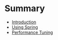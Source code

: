 # Summary

* [Introduction](README.md)
* [Using Spring](9-using-spring.md)
* [Performance Tuning](10-performance-tuning.md)

